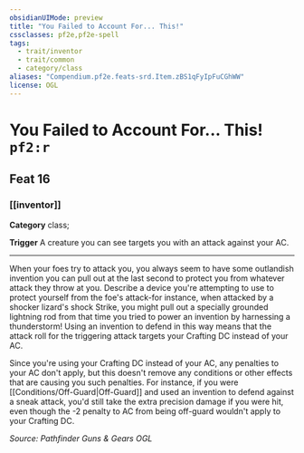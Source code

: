 ```yaml
---
obsidianUIMode: preview
title: "You Failed to Account For... This!"
cssclasses: pf2e,pf2e-spell
tags:
  - trait/inventor
  - trait/common
  - category/class
aliases: "Compendium.pf2e.feats-srd.Item.zBS1qFyIpFuCGhWW"
license: OGL
---
```

# You Failed to Account For... This! `pf2:r`
## Feat 16
### [[inventor]]

**Category** class; 




**Trigger** A creature you can see targets you with an attack against your AC.

* * *

When your foes try to attack you, you always seem to have some outlandish invention you can pull out at the last second to protect you from whatever attack they throw at you. Describe a device you're attempting to use to protect yourself from the foe's attack-for instance, when attacked by a shocker lizard's shock Strike, you might pull out a specially grounded lightning rod from that time you tried to power an invention by harnessing a thunderstorm! Using an invention to defend in this way means that the attack roll for the triggering attack targets your Crafting DC instead of your AC.

Since you're using your Crafting DC instead of your AC, any penalties to your AC don't apply, but this doesn't remove any conditions or other effects that are causing you such penalties. For instance, if you were [[Conditions/Off-Guard|Off-Guard]] and used an invention to defend against a sneak attack, you'd still take the extra precision damage if you were hit, even though the -2 penalty to AC from being off-guard wouldn't apply to your Crafting DC.

*Source: Pathfinder Guns & Gears*
*OGL*